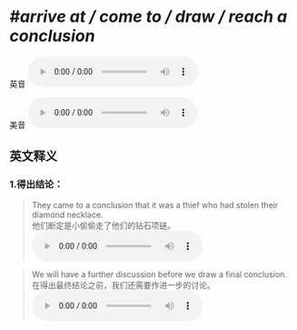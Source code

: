 # ***\#arrive at / come to / draw / reach a conclusion*** 
英音
<audio src="./media/arrive at a conclusion1_AAC.aac" controls="controls"></audio>

美音
<audio src="./media/arrive at a conclusion2_AAC.aac" controls="controls"></audio>



  

英文释义
---
### 1.**得出结论：**  

 > They came to a conclusion that it was a thief who had stolen their diamond necklace.   
 > 他们断定是小偷偷走了他们的钻石项链。    
<audio src="./media/2-conclusion.aac" controls="controls"></audio>

 > We will have a further discussion before we draw a final conclusion.  
 > 在得出最终结论之前，我们还需要作进一步的讨论。    
<audio src="./media/3-conclusion.aac" controls="controls"></audio>


